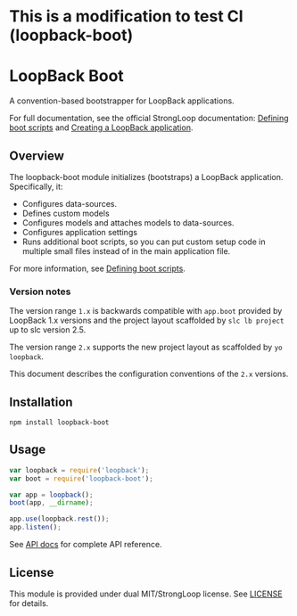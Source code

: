 # This is a modification to test CI (loopback-boot)
# LoopBack Boot

A convention-based bootstrapper for LoopBack applications.

For full documentation, see the official StrongLoop documentation: [Defining boot scripts](https://loopback.io/doc/en/lb2/Defining-boot-scripts) and [Creating a LoopBack application](https://loopback.io/doc/en/lb2/Creating-an-application).

## Overview

The loopback-boot module initializes (bootstraps) a LoopBack application.  Specifically, it:
 - Configures data-sources.
 - Defines custom models
 - Configures models and attaches models to data-sources.
 - Configures application settings
 - Runs additional boot scripts, so you can put custom setup code in multiple small files instead of in the main application file.

For more information, see [Defining boot scripts](https://loopback.io/doc/en/lb2/Defining-boot-scripts).

### Version notes

The version range `1.x` is backwards compatible with `app.boot` provided
by LoopBack 1.x versions and the project layout scaffolded by `slc lb project`
up to slc version 2.5.

The version range `2.x` supports the new project layout as scaffolded by
`yo loopback`.

This document describes the configuration conventions of the `2.x` versions.

## Installation

    npm install loopback-boot

## Usage

```js
var loopback = require('loopback');
var boot = require('loopback-boot');

var app = loopback();
boot(app, __dirname);

app.use(loopback.rest());
app.listen();
```

See [API docs](http://apidocs.strongloop.com/loopback-boot/) for
complete API reference.

## License

This module is provided under dual MIT/StrongLoop license.  See [LICENSE](LICENSE) for details.
